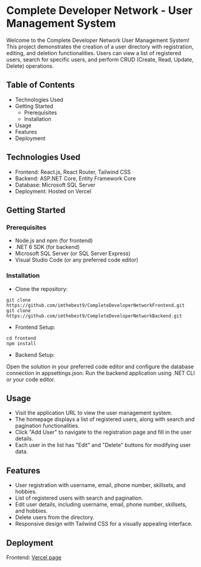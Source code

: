 # Complete Developer Network - User Management System

Welcome to the Complete Developer Network User Management System! This project demonstrates the creation of a user directory with registration, editing, and deletion functionalities. Users can view a list of registered users, search for specific users, and perform CRUD (Create, Read, Update, Delete) operations.

## Table of Contents

- Technologies Used
- Getting Started
  - Prerequisites
  - Installation
- Usage
- Features
- Deployment

## Technologies Used

- Frontend: React.js, React Router, Tailwind CSS
- Backend: ASP.NET Core, Entity Framework Core
- Database: Microsoft SQL Server
- Deployment: Hosted on Vercel

## Getting Started

### Prerequisites

- Node.js and npm (for frontend)
- .NET 6 SDK (for backend)
- Microsoft SQL Server (or SQL Server Express)
- Visual Studio Code (or any preferred code editor)

### Installation

- Clone the repository:

```git
git clone https://github.com/imthebest9/CompleteDeveloperNetworkFrontend.git
git clone https://github.com/imthebest9/CompleteDeveloperNetworkBackend.git
```

- Frontend Setup:

```git
cd frontend
npm install
```

- Backend Setup:

Open the solution in your preferred code editor and configure the database connection in appsettings.json. Run the backend application using .NET CLI or your code editor.

## Usage

- Visit the application URL to view the user management system.
- The homepage displays a list of registered users, along with search and pagination functionalities.
- Click "Add User" to navigate to the registration page and fill in the user details.
- Each user in the list has "Edit" and "Delete" buttons for modifying user data.

## Features

- User registration with username, email, phone number, skillsets, and hobbies.
- List of registered users with search and pagination.
- Edit user details, including username, email, phone number, skillsets, and hobbies.
- Delete users from the directory.
- Responsive design with Tailwind CSS for a visually appealing interface.

## Deployment

Frontend: [Vercel page](https://complete-developer-network-frontend.vercel.app/)
